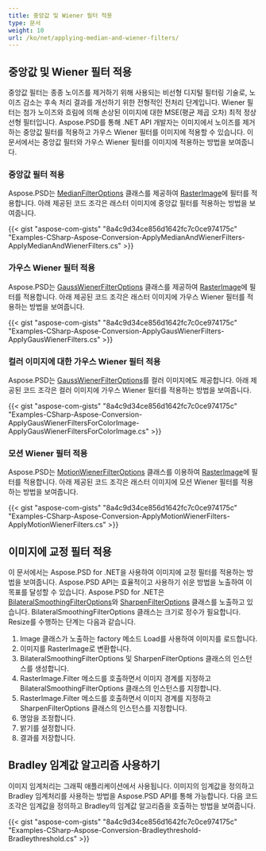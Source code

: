 ```yaml
---
title: 중앙값 및 Wiener 필터 적용
type: 문서
weight: 10
url: /ko/net/applying-median-and-wiener-filters/
---
```


## **중앙값 및 Wiener 필터 적용**
중앙값 필터는 종종 노이즈를 제거하기 위해 사용되는 비선형 디지털 필터링 기술로, 노이즈 감소는 후속 처리 결과를 개선하기 위한 전형적인 전처리 단계입니다. Wiener 필터는 첨가 노이즈와 흐림에 의해 손상된 이미지에 대한 MSE(평균 제곱 오차) 최적 정상 선형 필터입니다. Aspose.PSD를 통해 .NET API 개발자는 이미지에서 노이즈를 제거하는 중앙값 필터를 적용하고 가우스 Wiener 필터를 이미지에 적용할 수 있습니다. 이 문서에서는 중앙값 필터와 가우스 Wiener 필터를 이미지에 적용하는 방법을 보여줍니다.
### **중앙값 필터 적용**
Aspose.PSD는 [MedianFilterOptions](https://reference.aspose.com/net/psd/aspose.psd.imagefilters.filteroptions/medianfilteroptions) 클래스를 제공하여 [RasterImage](https://reference.aspose.com/net/psd/aspose.psd/rasterimage)에 필터를 적용합니다. 아래 제공된 코드 조각은 래스터 이미지에 중앙값 필터를 적용하는 방법을 보여줍니다.

{{< gist "aspose-com-gists" "8a4c9d34ce856d1642fc7c0ce974175c" "Examples-CSharp-Aspose-Conversion-ApplyMedianAndWienerFilters-ApplyMedianAndWienerFilters.cs" >}}


### **가우스 Wiener 필터 적용**
Aspose.PSD는 [GaussWienerFilterOptions](https://reference.aspose.com/net/psd/aspose.psd.imagefilters.filteroptions/gausswienerfilteroptions) 클래스를 제공하여 [RasterImage](https://reference.aspose.com/net/psd/aspose.psd/rasterimage)에 필터를 적용합니다. 아래 제공된 코드 조각은 래스터 이미지에 가우스 Wiener 필터를 적용하는 방법을 보여줍니다.

{{< gist "aspose-com-gists" "8a4c9d34ce856d1642fc7c0ce974175c" "Examples-CSharp-Aspose-Conversion-ApplyGausWienerFilters-ApplyGausWienerFilters.cs" >}}


### **컬러 이미지에 대한 가우스 Wiener 필터 적용**
Aspose.PSD는 [GaussWienerFilterOptions](https://reference.aspose.com/net/psd/aspose.psd.imagefilters.filteroptions/gausswienerfilteroptions)를 컬러 이미지에도 제공합니다. 아래 제공된 코드 조각은 컬러 이미지에 가우스 Wiener 필터를 적용하는 방법을 보여줍니다.

{{< gist "aspose-com-gists" "8a4c9d34ce856d1642fc7c0ce974175c" "Examples-CSharp-Aspose-Conversion-ApplyGausWienerFiltersForColorImage-ApplyGausWienerFiltersForColorImage.cs" >}}


### **모션 Wiener 필터 적용**
Aspose.PSD는 [MotionWienerFilterOptions](https://reference.aspose.com/net/psd/aspose.psd.imagefilters.filteroptions/motionwienerfilteroptions) 클래스를 이용하여 [RasterImage](https://reference.aspose.com/net/psd/aspose.psd/rasterimage)에 필터를 적용합니다. 아래 제공된 코드 조각은 래스터 이미지에 모션 Wiener 필터를 적용하는 방법을 보여줍니다.

{{< gist "aspose-com-gists" "8a4c9d34ce856d1642fc7c0ce974175c" "Examples-CSharp-Aspose-Conversion-ApplyMotionWienerFilters-ApplyMotionWienerFilters.cs" >}}


## **이미지에 교정 필터 적용**
이 문서에서는 Aspose.PSD for .NET을 사용하여 이미지에 교정 필터를 적용하는 방법을 보여줍니다. Aspose.PSD API는 효율적이고 사용하기 쉬운 방법을 노출하여 이 목표를 달성할 수 있습니다. Aspose.PSD for .NET은 [BilateralSmoothingFilterOptions](https://reference.aspose.com/net/psd/aspose.psd.imagefilters.filteroptions/bilateralsmoothingfilteroptions)와 [SharpenFilterOptions](https://reference.aspose.com/net/psd/aspose.psd.imagefilters.filteroptions/sharpenfilteroptions) 클래스를 노출하고 있습니다. BilateralSmoothingFilterOptions 클래스는 크기로 정수가 필요합니다. Resize를 수행하는 단계는 다음과 같습니다.

1. Image 클래스가 노출하는 factory 메소드 Load를 사용하여 이미지를 로드합니다.
1. 이미지를 RasterImage로 변환합니다.
1. BilateralSmoothingFilterOptions 및 SharpenFilterOptions 클래스의 인스턴스를 생성합니다.
1. RasterImage.Filter 메소드를 호출하면서 이미지 경계를 지정하고 BilateralSmoothingFilterOptions 클래스의 인스턴스를 지정합니다.
1. RasterImage.Filter 메소드를 호출하면서 이미지 경계를 지정하고 SharpenFilterOptions 클래스의 인스턴스를 지정합니다.
1. 명암을 조정합니다.
1. 밝기를 설정합니다.
1. 결과를 저장합니다.


## **Bradley 임계값 알고리즘 사용하기**
이미지 임계처리는 그래픽 애플리케이션에서 사용됩니다. 이미지의 임계값을 정의하고 Bradley 임계처리를 사용하는 방법을 Aspose.PSD API를 통해 가능합니다. 다음 코드 조각은 임계값을 정의하고 Bradley의 임계값 알고리즘을 호출하는 방법을 보여줍니다.

{{< gist "aspose-com-gists" "8a4c9d34ce856d1642fc7c0ce974175c" "Examples-CSharp-Aspose-Conversion-Bradleythreshold-Bradleythreshold.cs" >}}
